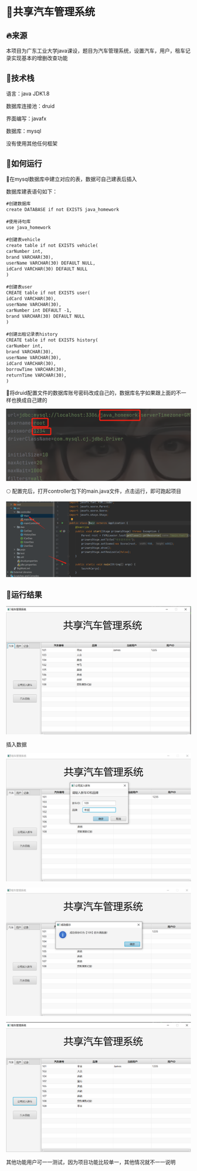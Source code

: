 # :car:共享汽车管理系统

## :fire:来源

本项目为广东工业大学java课设，题目为汽车管理系统，设置汽车，用户，租车记录实现基本的增删改查功能

## :pencil:技术栈

语言：java JDK1.8

数据库连接池：druid

界面编写：javafx

数据库：mysql

没有使用其他任何框架

## :running:如何运行

:first_quarter_moon_with_face: ​在mysql数据库中建立对应的表，数据可自己建表后插入

数据库建表语句如下：

```
#创建数据库
create DATABASE if not EXISTS java_homework

#使用诗句库
use java_homework

#创建表vehicle
create table if not EXISTS vehicle(
carNumber int,
brand VARCHAR(30),
userName VARCHAR(30) DEFAULT NULL,
idCard VARCHAR(30) DEFAULT NULL
)

#创建表user
CREATE table if not EXISTS user(
idCard VARCHAR(30),
userName VARCHAR(30),
carNumber int DEFAULT -1,
brand VARCHAR(30) DEFAULT NULL
)

#创建出租记录表history
CREATE table if not EXISTS history(
carNumber int,
brand VARCHAR(30),
userName VARCHAR(30),
idCard VARCHAR(30),
borrowTime VARCHAR(30),
returnTime VARCHAR(30),
)
```

:first_quarter_moon_with_face:将druid配置文件的数据库账号密码改成自己的，数据库名字如果跟上面的不一样也换成自己建的

![image-20221211165003493](markdown图片/image-20221211165003493.png)

:full_moon: 配置完后，打开controller包下的main.java文件，点击运行，即可跑起项目

![image-20220603060653128](markdown图片/image-20220603060653128.png)

## :rocket:运行结果

![image-20221211165648312](markdown图片/image-20221211165648312.png)

插入数据

![image-20221211165740036](markdown图片/image-20221211165740036.png)

![image-20221211165811197](markdown图片/image-20221211165811197.png)

![image-20221211165829405](markdown图片/image-20221211165829405.png)

其他功能用户可一一测试，因为项目功能比较单一，其他情况就不一一说明